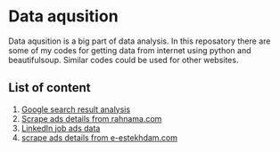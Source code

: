 # Data aqusition
Data aqusition is a big part of data analysis. In this reposatory there are some of my codes for getting data from internet using python and beautifulsoup. Similar codes could be used for other websites.
## List of content
1. [Google search result analysis](google-search-result-analysis/readme.md)
2. [Scrape ads details from rahnama.com](scrape-ads-details-from-rahnama.com/readme.md)
3. [LinkedIn job ads data](linkedin/readme.md)
4. [scrape ads details from e-estekhdam.com](scrape-ads-details-from-e-estekhdam.com/readme.md)
